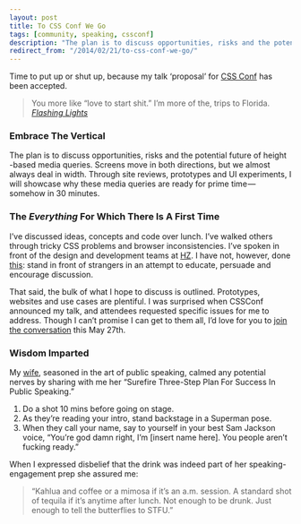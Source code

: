 ```yaml
---
layout: post
title: To CSS Conf We Go
tags: [community, speaking, cssconf]
description: "The plan is to discuss opportunities, risks and the potential future of height -based media queries. Screens move in both directions, but we almost always deal in width."
redirect_from: "/2014/02/21/to-css-conf-we-go/"
---
```


Time to put up or shut up, because my talk ‘proposal’ for [CSS Conf](http://2014.cssconf.com/) has been accepted.

> You more like “love to start shit.” I’m more of the, trips to Florida.
> *[Flashing Lights](http://rapgenius.com/Kanye-west-flashing-lights-lyrics)*

### Embrace The Vertical

The plan is to discuss opportunities, risks and the potential future of height -based media queries. Screens move in both directions, but we almost always deal in width. Through site reviews, prototypes and UI experiments, I will showcase why these media queries are ready for prime time — somehow in 30 minutes.

### The _Everything_ For Which There Is A First Time

I’ve discussed ideas, concepts and code over lunch. I’ve walked others through tricky CSS problems and browser inconsistencies. I’ve spoken in front of  the design and development teams at [HZ](http://hzdg.com/). I have not, however, done [this](http://weareallaweso.me/for_speakers/index.html): stand in front of strangers in an attempt to educate, persuade and encourage discussion.

That said, the bulk of what I hope to discuss is outlined. Prototypes, websites and use cases are plentiful. I was surprised when CSSConf announced my talk, and attendees  requested specific issues for me to address. Though I can’t promise I can get to them all, I’d love for you to [join the conversation](https://ti.to/jsconf-us/cssconf-us-2014) this May 27th.

### Wisdom Imparted

My [wife](http://twitter.com/kelleymbutler), seasoned in the art of public speaking, calmed any potential nerves by sharing with me her “Surefire Three-Step Plan For Success In Public Speaking.”

1.  Do a shot 10 mins before going on stage.
2.  As they’re reading your intro, stand backstage in a Superman pose.
3.  When they call your name, say to yourself in your best Sam Jackson voice, “You’re god damn right, I’m [insert name here]. You people aren’t fucking ready.”

When I expressed disbelief that the drink was indeed part of her  speaking-engagement prep she assured me:

> “Kahlua and coffee or a mimosa if it’s an a.m. session. A standard shot of tequila if it’s anytime after lunch. Not enough to be drunk. Just enough to tell the butterflies to STFU.”
